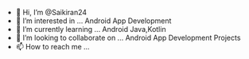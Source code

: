 - 👋 Hi, I’m @Saikiran24
- 👀 I’m interested in ... Android App Development
- 🌱 I’m currently learning ... Android Java,Kotlin
- 💞️ I’m looking to collaborate on ... Android App Development Projects
- 📫 How to reach me ...

<!---
Saikiran24/Saikiran24 is a ✨ special ✨ repository because its `README.md` (this file) appears on your GitHub profile.
You can click the Preview link to take a look at your changes.
--->
